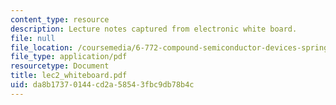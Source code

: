 ```yaml
---
content_type: resource
description: Lecture notes captured from electronic white board.
file: null
file_location: /coursemedia/6-772-compound-semiconductor-devices-spring-2003/da8b17370144cd2a58543fbc9db78b4c_lec2_whiteboard.pdf
file_type: application/pdf
resourcetype: Document
title: lec2_whiteboard.pdf
uid: da8b1737-0144-cd2a-5854-3fbc9db78b4c
---
```

